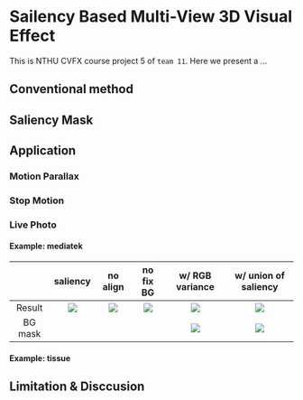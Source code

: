 # Sailency Based Multi-View 3D Visual Effect

This is NTHU CVFX course project 5 of `team 11`. Here we present a ...

## Conventional method

## Saliency Mask

## Application
### Motion Parallax

### Stop Motion

### Live Photo
#### Example: mediatek
|          | saliency |     no align   |    no fix BG   |  w/ RGB variance | w/ union of saliency |
| :------: | :------: | :------------: | :--------------: | :------------------: | :------: |
|  Result  | ![](imgs/live_photo/saliency.gif) | ![](imgs/live_photo/out_raw.gif) | ![](imgs/live_photo/out.gif) | ![](imgs/live_photo/out_rgb.gif) | ![](imgs/live_photo/out_saliency.gif) |
|  BG mask | | | |  ![](imgs/live_photo/out_rgb.png) | ![](imgs/live_photo/out_saliency.png) |

#### Example: tissue

## Limitation & Disccusion
